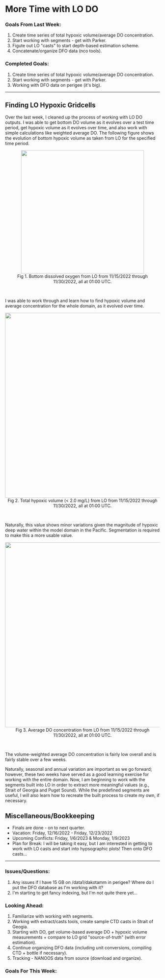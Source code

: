 # More Time with LO DO

### Goals From Last Week:
1. Create time series of total hypoxic volume/average DO concentration.
2. Start working with segments - get with Parker.
3. Figute out LO "casts" to start depth-based estimation scheme.
4. Concatenate/organize DFO data (nco tools).

### Completed Goals:
1. Create time series of total hypoxic volume/average DO concentration.
2. Start working with segments - get with Parker.
3. Working with DFO data on perigee (it's big).

---

## Finding LO Hypoxic Gridcells

Over the last week, I cleaned up the process of working with LO DO outputs. I was able to get bottom DO volume as it evolves over a test time period, get hypoxic volume as it evolves over time, and also work with simple calculations like weighted average DO. The following figure shows the evolution of bottom hypoxic volume as taken from LO for the specified time period.

<p style="text-align:center;"><img src="https://user-images.githubusercontent.com/55995675/207697706-a5c0cddc-41b9-44d4-88f7-7c4328fe20be.gif" width="400"/><br>Fig 1. Bottom dissolved oxygen from LO from 11/15/2022 through 11/30/2022, all at 01:00 UTC.</p><br>

I was able to work through and learn how to find hypoxic volume and average concentration for the whole domain, as it evolved over time.

<p style="text-align:center;"><img src="https://user-images.githubusercontent.com/55995675/207698439-2579f9e9-7ddd-47ed-a1da-0bef34dad6b1.png" width="600"/><br>Fig 2. Total hypoxic volume (< 2.0 mg/L) from LO from 11/15/2022 through 11/30/2022, all at 01:00 UTC.</p><br>

Naturally, this value shows minor variations given the magnitude of hypoxic deep water within the model domain in the Pacific. Segmentation is required to make this a more usable value.

<p style="text-align:center;"><img src="https://user-images.githubusercontent.com/55995675/207698500-8cde9f3d-4cd6-455c-956a-b256a5163536.png" width="600"/><br>Fig 3. Average DO concentration from LO from 11/15/2022 through 11/30/2022, all at 01:00 UTC.</p><br>

The volume-weighted average DO concentration is fairly low overall and is fairly stable over a few weeks.

Naturally, seasonal and annual variation are important as we go forward; however, these two weeks have served as a good learning exercise for working with the entire domain. Now, I am beginning to work with the segments built into LO in order to extract more meaningful values (e.g., Strait of Georgia and Puget Sound). While the predefined segments are useful, I will also learn how to recreate the built process to create my own, if necessary.


## Miscellaneous/Bookkeeping 
* Finals are done - on to next quarter.
* Vacation: Friday, 12/16/2022 - Friday, 12/23/2022
* Upcoming Conflicts: Friday, 1/6/2023 & Monday, 1/9/2023
* Plan for Break: I will be taking it easy, but I am interested in getting to work with LO casts and start into hypsographic plots! Then onto DFO casts...

---

### Issues/Questions:
1. Any issues if I have 15 GB on /data1/dakotamm in perigee? Where do I put the DFO database as I'm working with it?
2. I'm starting to get fancy indexing, but I'm not quite there yet...

### Looking Ahead:
1. Familiarize with working with segments.
2. Working with extract/casts tools, create sample CTD casts in Strait of Geogia.
3. Starting with DO, get volume-based average DO + hypoxic volume measurements + compare to LO grid "source-of-truth" (with error estimation).
4. Continue organizing DFO data (including unit conversions, compiling CTD + bottle if necessary).
5. Tracking - NANOOS data from source (download and organize).

### Goals For This Week:


